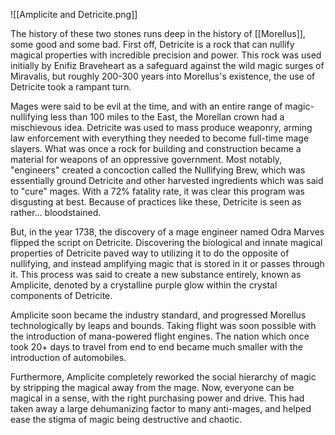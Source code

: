 ![[Amplicite and Detricite.png]]

The history of these two stones runs deep in the history of [[Morellus]], some good and some bad. First off, Detricite is a rock that can nullify magical properties with incredible precision and power. This rock was used initially by Enifiz Braveheart as a safeguard against the wild magic surges of Miravalis, but roughly 200-300 years into Morellus's existence, the use of Detricite took a rampant turn.

Mages were said to be evil at the time, and with an entire range of magic-nullifying less than 100 miles to the East, the Morellan crown had a mischievous idea. Detricite was used to mass produce weaponry, arming law enforcement with everything they needed to become full-time mage slayers. What was once a rock for building and construction became a material for weapons of an oppressive government. Most notably, "engineers" created a concoction called the Nullifying Brew, which was essentially ground Detricite and other harvested ingredients which was said to "cure" mages. With a 72% fatality rate, it was clear this program was disgusting at best. Because of practices like these, Detricite is seen as rather… bloodstained.

But, in the year 1738, the discovery of a mage engineer named Odra Marves flipped the script on Detricite. Discovering the biological and innate magical properties of Detricite paved way to utilizing it to do the opposite of nullifying, and instead amplifying magic that is stored in it or passes through it. This process was said to create a new substance entirely, known as Amplicite, denoted by a crystalline purple glow within the crystal components of Detricite.

Amplicite soon became the industry standard, and progressed Morellus technologically by leaps and bounds. Taking flight was soon possible with the introduction of mana-powered flight engines. The nation which once took 20+ days to travel from end to end became much smaller with the introduction of automobiles.

Furthermore, Amplicite completely reworked the social hierarchy of magic by stripping the magical away from the mage. Now, everyone can be magical in a sense, with the right purchasing power and drive. This had taken away a large dehumanizing factor to many anti-mages, and helped ease the stigma of magic being destructive and chaotic.
